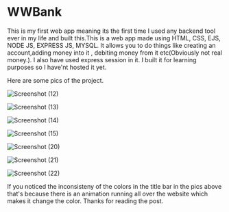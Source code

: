 # WWBank

This is my first web app meaning its the first time I used any backend tool ever in my life and built this.This is a web app made using HTML, CSS, EJS, NODE JS, EXPRESS JS, MYSQL. It allows you to do things like creating an account,adding money into it , debiting money from it etc(Obviously not real money.). 
I also have used express session in it. I built it for learning purposes so I have'nt hosted it yet.

Here are some pics of the project.


![Screenshot (12)](https://user-images.githubusercontent.com/71705875/204506718-bcbddd3f-69c5-4601-8b96-3520144cbae3.png)

![Screenshot (13)](https://user-images.githubusercontent.com/71705875/204506959-fca75a78-0a58-4565-be80-470347836801.png)

![Screenshot (14)](https://user-images.githubusercontent.com/71705875/204506990-28dc3a6d-c8e7-458e-8716-fae09670714c.png)

![Screenshot (15)](https://user-images.githubusercontent.com/71705875/204507003-8edc50c6-8a48-4be2-997f-d455493d9f07.png)

![Screenshot (20)](https://user-images.githubusercontent.com/71705875/204507020-7684da0e-58d9-41ce-af31-2e0da2692bdd.png)

![Screenshot (21)](https://user-images.githubusercontent.com/71705875/204507057-46e25058-a3ac-4bd4-86e6-d75a7456eeb0.png)

![Screenshot (22)](https://user-images.githubusercontent.com/71705875/204506934-6a1fad66-9d80-4b1f-9e78-8b5f737a62d6.png)


If you noticed the inconsisteny of the colors in the title bar in the pics above that's because there is an animation running all over the website which makes it change the color.
Thanks for reading the post.
